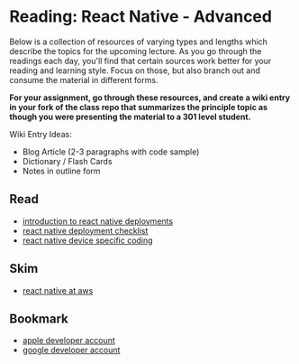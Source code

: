 # Reading: React Native - Advanced

Below is a collection of resources of varying types and lengths which describe the topics for the upcoming lecture.  As you go through the readings each day, you'll find that certain sources work better for your reading and learning style. Focus on those, but also branch out and consume the material in different forms.

**For your assignment, go through these resources, and create a wiki entry in your fork of the class repo that summarizes the principle topic as though you were presenting the material to a 301 level student.**

Wiki Entry Ideas:
* Blog Article (2-3 paragraphs with code sample)
* Dictionary / Flash Cards
* Notes in outline form

## Read
* [introduction to react native deployments](https://medium.com/react-native-training/understanding-react-native-deployments-6e54157920b7)
* [react native deployment checklist](https://medium.com/the-react-native-log/checklist-to-deploy-react-native-to-production-47157f8f85ed)
* [react native device specific coding](https://facebook.github.io/react-native/docs/platform-specific-code)

## Skim
* [react native at aws](https://aws.amazon.com/mobile/AWS-Amplify-landing-react-native/?trk=sm_a131L000005ixNSQAY&sc_medium=PAC-CSI-P|PS-GO|Non-Brand|Desktop|PA|Mobile%20Services|Amplify|US|EN|Text&s_kwcid=AL!4422!3!309006911200!p!!g!!react%20native&ef_id=EAIaIQobChMIssDZv73_3gIVvCCtBh0reA1vEAAYASAAEgKXZvD_BwE:G:s)

## Bookmark
* [apple developer account](https://developer.apple.com/)
* [google developer account](https://play.google.com/apps/publish/)



